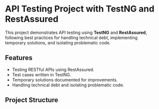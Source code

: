 # API Testing Project with TestNG and RestAssured

This project demonstrates API testing using **TestNG** and **RestAssured**, following best practices for handling technical debt, implementing temporary solutions, and isolating problematic code.

## Features
- Testing RESTful APIs using RestAssured.
- Test cases written in TestNG.
- Temporary solutions documented for improvements.
- Handling technical debt and isolating problematic code.

## Project Structure
